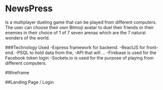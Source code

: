 # NewsPress

Is a multiplayer dueling game that can be played from different computers.  The user can choose their own Bitmoji avatar to duel their friends or their enemies in their choice of 1 of 7 seven arenas which are the 7 natural wonders of the world.

###Technology Used
-Express framework for backend.
-ReactJS for front-end.
-PSQL to hold data from the, 
-API that will ...
-Firebase is used for the Facebook token login
-Sockets.io is used for the purpose of playing from different   computers.

#Wireframe

##Landing Page / Login




<!-- # Phase 0: Environment


- Create a database `bit**fit_dev` in psql
- Create and initialize the migration and the seed file 
- Create app.js 

# Phase 0.5: React Set Up

- Create /client. 
- Install dependencies 
-  `"proxy": "https://localhost:3001"`

# Phase 1: Components

- Within the React app, create a `src/components` folder. Then, create the following components (right now, we're just going to work on `Header` and `Footer`:
    - Header
    - Footer
    - IceCreamList
    - IceCream
    - IceCreamSingle
    - IceCreamAddForm
    - IceCreamEditForm
    - Home
 -->
